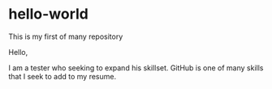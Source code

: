 # hello-world
This is my first of many repository

Hello,

I am a tester who seeking to expand his skillset.  GitHub is one of many skills that I seek to add to my resume. 
